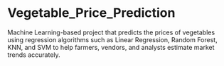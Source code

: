 # Vegetable_Price_Prediction
Machine Learning-based project that predicts the prices of vegetables using regression algorithms such as Linear Regression, Random Forest, KNN, and SVM to help farmers, vendors, and analysts estimate market trends accurately.
